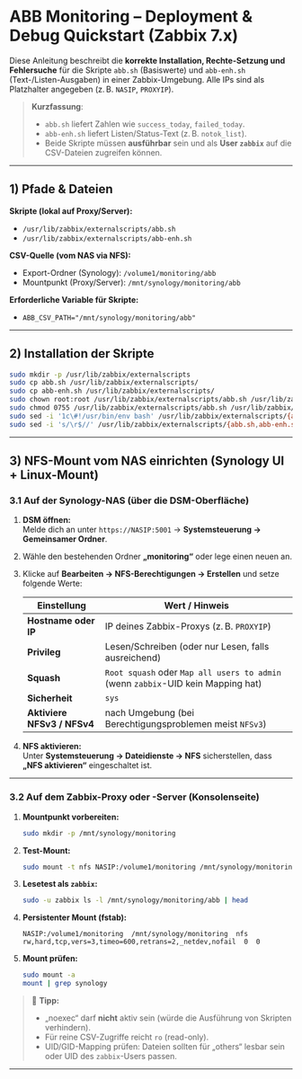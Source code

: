 # ABB Monitoring – Deployment & Debug Quickstart (Zabbix 7.x)

Diese Anleitung beschreibt die **korrekte Installation, Rechte-Setzung und Fehlersuche** für die Skripte `abb.sh` (Basiswerte) und `abb-enh.sh` (Text-/Listen-Ausgaben) in einer Zabbix-Umgebung. Alle IPs sind als Platzhalter angegeben (z. B. `NASIP`, `PROXYIP`).

> **Kurzfassung**:
> - `abb.sh` liefert Zahlen wie `success_today`, `failed_today`.
> - `abb-enh.sh` liefert Listen/Status-Text (z. B. `notok_list`).
> - Beide Skripte müssen **ausführbar** sein und als **User `zabbix`** auf die CSV-Dateien zugreifen können.

---

## 1) Pfade & Dateien

**Skripte (lokal auf Proxy/Server):**
- `/usr/lib/zabbix/externalscripts/abb.sh`
- `/usr/lib/zabbix/externalscripts/abb-enh.sh`

**CSV-Quelle (vom NAS via NFS):**
- Export-Ordner (Synology): `/volume1/monitoring/abb`
- Mountpunkt (Proxy/Server): `/mnt/synology/monitoring/abb`

**Erforderliche Variable für Skripte:**
- `ABB_CSV_PATH="/mnt/synology/monitoring/abb"`

---

## 2) Installation der Skripte

```bash
sudo mkdir -p /usr/lib/zabbix/externalscripts
sudo cp abb.sh /usr/lib/zabbix/externalscripts/
sudo cp abb-enh.sh /usr/lib/zabbix/externalscripts/
sudo chown root:root /usr/lib/zabbix/externalscripts/abb.sh /usr/lib/zabbix/externalscripts/abb-enh.sh
sudo chmod 0755 /usr/lib/zabbix/externalscripts/abb.sh /usr/lib/zabbix/externalscripts/abb-enh.sh
sudo sed -i '1c\#!/usr/bin/env bash' /usr/lib/zabbix/externalscripts/{abb.sh,abb-enh.sh}
sudo sed -i 's/\r$//' /usr/lib/zabbix/externalscripts/{abb.sh,abb-enh.sh}
```

---

## 3) NFS-Mount vom NAS einrichten (Synology UI + Linux-Mount)

### 3.1 Auf der Synology-NAS (über die DSM-Oberfläche)

1. **DSM öffnen:**  
   Melde dich an unter `https://NASIP:5001` → **Systemsteuerung → Gemeinsamer Ordner**.

2. Wähle den bestehenden Ordner **„monitoring“** oder lege einen neuen an.

3. Klicke auf **Bearbeiten → NFS-Berechtigungen → Erstellen** und setze folgende Werte:

   | Einstellung | Wert / Hinweis |
   |--------------|----------------|
   | **Hostname oder IP** | IP deines Zabbix-Proxys (z. B. `PROXYIP`) |
   | **Privileg** | Lesen/Schreiben (oder nur Lesen, falls ausreichend) |
   | **Squash** | `Root squash` oder `Map all users to admin` (wenn `zabbix`-UID kein Mapping hat) |
   | **Sicherheit** | `sys` |
   | **Aktiviere NFSv3 / NFSv4** | nach Umgebung (bei Berechtigungsproblemen meist `NFSv3`) |

4. **NFS aktivieren:**  
   Unter **Systemsteuerung → Dateidienste → NFS** sicherstellen, dass **„NFS aktivieren“** eingeschaltet ist.

---

### 3.2 Auf dem Zabbix-Proxy oder -Server (Konsolenseite)

1. **Mountpunkt vorbereiten:**
   ```bash
   sudo mkdir -p /mnt/synology/monitoring
   ```

2. **Test-Mount:**
   ```bash
   sudo mount -t nfs NASIP:/volume1/monitoring /mnt/synology/monitoring
   ```

3. **Lesetest als `zabbix`:**
   ```bash
   sudo -u zabbix ls -l /mnt/synology/monitoring/abb | head
   ```

4. **Persistenter Mount (fstab):**
   ```fstab
   NASIP:/volume1/monitoring  /mnt/synology/monitoring  nfs  rw,hard,tcp,vers=3,timeo=600,retrans=2,_netdev,nofail  0  0
   ```

5. **Mount prüfen:**
   ```bash
   sudo mount -a
   mount | grep synology
   ```

> 🔹 **Tipp:**  
> - „noexec“ darf **nicht** aktiv sein (würde die Ausführung von Skripten verhindern).  
> - Für reine CSV-Zugriffe reicht `ro` (read-only).  
> - UID/GID-Mapping prüfen: Dateien sollten für „others“ lesbar sein oder UID des `zabbix`-Users passen.

---



